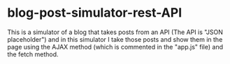 # blog-post-simulator-rest-API
This is a simulator of a blog that takes posts from an API (The API is "JSON placeholder") and in this simulator I take those posts and show them in the page using the AJAX method
(which is commented in the "app.js" file) and the fetch method.
